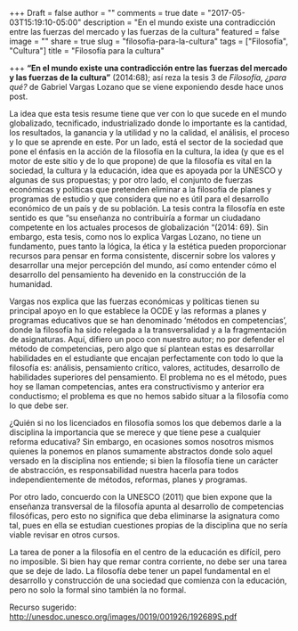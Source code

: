 +++
Draft = false
author = ""
comments = true
date = "2017-05-03T15:19:10-05:00"
description = "En el mundo existe una contradicción entre las fuerzas del mercado y las fuerzas de la cultura"
featured = false
image = ""
share = true
slug = "filosofia-para-la-cultura"
tags = ["Filosofía", "Cultura"]
title = "Filosofía para la cultura"

+++
**“En el mundo existe una contradicción entre las fuerzas del mercado y las fuerzas de la cultura”** (2014:68); así reza la tesis 3 de *Filosofía, ¿para qué?* de Gabriel Vargas Lozano que se viene exponiendo desde hace unos post.

La idea que esta tesis resume tiene que ver con lo que sucede en el mundo globalizado, tecnificado, industrializado donde lo importante es la cantidad, los resultados, la ganancia y la utilidad y no la calidad, el análisis, el proceso y lo que se aprende en este.
Por un lado, está el sector de la sociedad que pone el énfasis en la acción de la filosofía en la cultura, la idea (y que es el motor de este sitio y de lo que propone) de que la filosofía es vital en la sociedad, la cultura y la educación, idea que es apoyada por la UNESCO y algunas de sus propuestas; y por otro lado, el conjunto de fuerzas económicas y políticas que pretenden eliminar a la filosofía de planes y programas de estudio y que considera que no es útil para el desarrollo económico de un país y de su población. La tesis contra la filosofía en este sentido es que “su enseñanza no contribuiría a formar un ciudadano competente en los actuales procesos de globalización “(2014: 69). Sin embargo, esta tesis, como nos lo explica Vargas Lozano, no tiene un fundamento, pues tanto la lógica, la ética y la estética pueden proporcionar recursos para pensar en forma consistente, discernir sobre los valores y desarrollar una mejor percepción del mundo, así como entender cómo el desarrollo del pensamiento ha devenido en la construcción de la humanidad.

Vargas nos explica que las fuerzas económicas y políticas tienen su principal apoyo en lo que establece la OCDE y las reformas a planes y programas educativos que se han denominado ‘métodos en competencias’, donde la filosofía ha sido relegada a la transversalidad y a la fragmentación de asignaturas. Aquí, difiero un poco con nuestro autor; no por defender el método de competencias, pero algo que sí plantean estas es desarrollar habilidades en el estudiante que encajan perfectamente con todo lo que la filosofía es: análisis, pensamiento crítico, valores, actitudes, desarrollo de habilidades superiores del pensamiento. El problema no es el método, pues hoy se llaman competencias, antes era constructivismo y anterior era conductismo; el problema es que no hemos sabido situar a la filosofía como lo que debe ser.

¿Quién si no los licenciados en filosofía somos los que debemos darle a la disciplina la importancia que se merece y que tiene pese a cualquier reforma educativa? Sin embargo, en ocasiones somos nosotros mismos quienes la ponemos en planos sumamente abstractos donde solo aquel versado en la disciplina nos entiende; si bien la filosofía tiene un carácter de abstracción, es responsabilidad nuestra hacerla para todos independientemente de métodos, reformas, planes y programas.

Por otro lado, concuerdo con la UNESCO (2011) que bien expone que la enseñanza transversal de la filosofía apunta al desarrollo de competencias filosóficas, pero esto no significa que deba eliminarse la asignatura como tal, pues en ella se estudian cuestiones propias de la disciplina que no sería viable revisar en otros cursos.

La tarea de poner a la filosofía en el centro de la educación es difícil, pero no imposible. Si bien hay que remar contra corriente, no debe ser una tarea que se deje de lado. La filosofía debe tener un papel fundamental en el desarrollo y construcción de una sociedad que comienza con la educación, pero no solo la formal sino también la no formal.

Recurso sugerido: http://unesdoc.unesco.org/images/0019/001926/192689S.pdf

